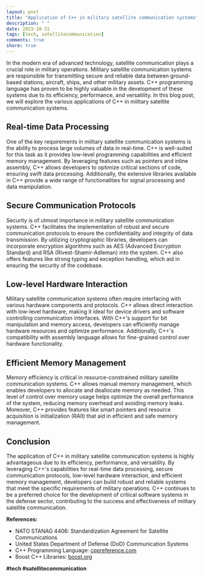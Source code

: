 ```yaml
---
layout: post
title: "Application of C++ in military satellite communication systems"
description: " "
date: 2023-10-31
tags: [tech, satellitecommunication]
comments: true
share: true
---
```


In the modern era of advanced technology, satellite communication plays a crucial role in military operations. Military satellite communication systems are responsible for transmitting secure and reliable data between ground-based stations, aircraft, ships, and other military assets. C++ programming language has proven to be highly valuable in the development of these systems due to its efficiency, performance, and versatility. In this blog post, we will explore the various applications of C++ in military satellite communication systems.

## Real-time Data Processing

One of the key requirements in military satellite communication systems is the ability to process large volumes of data in real-time. C++ is well-suited for this task as it provides low-level programming capabilities and efficient memory management. By leveraging features such as pointers and inline assembly, C++ allows developers to optimize critical sections of code, ensuring swift data processing. Additionally, the extensive libraries available in C++ provide a wide range of functionalities for signal processing and data manipulation.

## Secure Communication Protocols

Security is of utmost importance in military satellite communication systems. C++ facilitates the implementation of robust and secure communication protocols to ensure the confidentiality and integrity of data transmission. By utilizing cryptographic libraries, developers can incorporate encryption algorithms such as AES (Advanced Encryption Standard) and RSA (Rivest-Shamir-Adleman) into the system. C++ also offers features like strong typing and exception handling, which aid in ensuring the security of the codebase.

## Low-level Hardware Interaction

Military satellite communication systems often require interfacing with various hardware components and protocols. C++ allows direct interaction with low-level hardware, making it ideal for device drivers and software controlling communication interfaces. With C++'s support for bit manipulation and memory access, developers can efficiently manage hardware resources and optimize performance. Additionally, C++'s compatibility with assembly language allows for fine-grained control over hardware functionality.

## Efficient Memory Management

Memory efficiency is critical in resource-constrained military satellite communication systems. C++ allows manual memory management, which enables developers to allocate and deallocate memory as needed. This level of control over memory usage helps optimize the overall performance of the system, reducing memory overhead and avoiding memory leaks. Moreover, C++ provides features like smart pointers and resource acquisition is initialization (RAII) that aid in efficient and safe memory management.

## Conclusion

The application of C++ in military satellite communication systems is highly advantageous due to its efficiency, performance, and versatility. By leveraging C++'s capabilities for real-time data processing, secure communication protocols, low-level hardware interaction, and efficient memory management, developers can build robust and reliable systems that meet the specific requirements of military operations. C++ continues to be a preferred choice for the development of critical software systems in the defense sector, contributing to the success and effectiveness of military satellite communication.

**References:**

- NATO STANAG 4406: Standardization Agreement for Satellite Communications
- United States Department of Defense (DoD) Communication Systems
- C++ Programming Language: [cppreference.com](https://en.cppreference.com/)
- Boost C++ Libraries: [boost.org](https://www.boost.org/)

**#tech #satellitecommunication**
